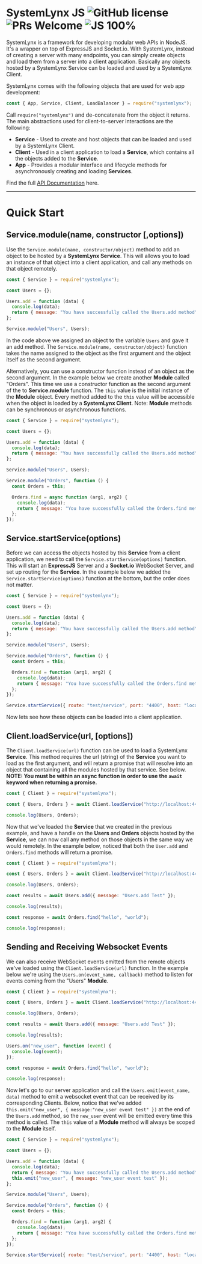 # SystemLynx JS ![GitHub license](https://img.shields.io/badge/license-MIT-blue.svg) ![PRs Welcome](https://img.shields.io/badge/PRs-welcome-blue.svg) ![JS 100%](https://img.shields.io/badge/JavaScript-100%25-green)

SystemLynx is a framework for developing modular web APIs in NodeJS. It's a wrapper on top of ExpressJS and Socket.io. With SystemLynx, instead of creating a server with many endpoints, you can simply create objects and load them from a server into a client application. Basically any objects hosted by a SystemLynx Service can be loaded and used by a SystemLynx Client.

SystemLynx comes with the following objects that are used for web app development:

```javascript
const { App, Service, Client, LoadBalancer } = require("systemlynx");
```

Call `require("systemlynx")` and de-concatenate from the object it returns. The main abstractions used for client-to-server interactions are the following:

- **Service** - Used to create and host objects that can be loaded and used by a SystemLynx Client.
- **Client** - Used in a client application to load a **Service**, which contains all the objects added to the **Service**.
- **App** - Provides a modular interface and lifecycle methods for asynchronously creating and loading **Services**.

Find the full [API Documentation](https://github.com/Odion100/SystemLynx/blob/master/API.md#tasksjs-api-documentation) here.

---

# Quick Start

## Service.module(name, constructor [,options])

Use the `Service.module(name, constructor/object)` method to add an object to be hosted by a **SystemLynx Service**. This will allows you to load an instance of that object into a client application, and call any methods on that object remotely.

```javascript
const { Service } = require("systemlynx");

const Users = {};

Users.add = function (data) {
  console.log(data);
  return { message: "You have successfully called the Users.add method" };
};

Service.module("Users", Users);
```

In the code above we assigned an object to the variable `Users` and gave it an add method. The `Service.module(name, constructor/object)` function takes the name assigned to the object as the first argument and the object itself as the second argument.

Alternatively, you can use a constructor function instead of an object as the second argument. In the example below we create another **Module** called "Orders". This time we use a constructor function as the second argument of the to **Service.module** function. The `this` value is the initial instance of the **Module** object. Every method added to the `this` value will be accessible when the object is loaded by a **SystemLynx Client**. Note: **Module** methods can be synchronous or asynchronous functions.

```javascript
const { Service } = require("systemlynx");

const Users = {};

Users.add = function (data) {
  console.log(data);
  return { message: "You have successfully called the Users.add method" };
};

Service.module("Users", Users);

Service.module("Orders", function () {
  const Orders = this;

  Orders.find = async function (arg1, arg2) {
    console.log(data);
    return { message: "You have successfully called the Orders.find method" };
  };
});
```

## Service.startService(options)

Before we can access the objects hosted by this **Service** from a client application, we need to call the `Service.startService(options)` function. This will start an **ExpressJS** Server and a **Socket.io** WebSocket Server, and set up routing for the **Service**. In the example below we added the `Service.startService(options)` function at the bottom, but the order does not matter.

```javascript
const { Service } = require("systemlynx");

const Users = {};

Users.add = function (data) {
  console.log(data);
  return { message: "You have successfully called the Users.add method" };
};

Service.module("Users", Users);

Service.module("Orders", function () {
  const Orders = this;

  Orders.find = function (arg1, arg2) {
    console.log(data);
    return { message: "You have successfully called the Orders.find method" };
  };
});

Service.startService({ route: "test/service", port: "4400", host: "localhost" });
```

Now lets see how these objects can be loaded into a client application.

## Client.loadService(url, [options])

The `Client.loadService(url)` function can be used to load a SystemLynx **Service**. This method requires the url (string) of the **Service** you want to load as the first argument, and will return a promise that will resolve into an object that containing all the modules hosted by that service. See below. **NOTE: You must be within an async function in order to use the `await` keyword when returning a promise.**

```javascript
const { Client } = require("systemlynx");

const { Users, Orders } = await Client.loadService("http://localhost:4400/test/service");

console.log(Users, Orders);
```

Now that we've loaded the **Service** that we created in the previous example, and have a handle on the **Users** and **Orders** objects hosted by the **Service**, we can now call any method on those objects in the same way we would remotely. In the example below, noticed that both the `User.add` and `Orders.find` methods will return a promise.

```javascript
const { Client } = require("systemlynx");

const { Users, Orders } = await Client.loadService("http://localhost:4400/test/service");

console.log(Users, Orders);

const results = await Users.add({ message: "Users.add Test" });

console.log(results);

const response = await Orders.find("hello", "world");

console.log(response);
```

## Sending and Receiving Websocket Events

We can also receive WebSocket events emitted from the remote objects we've loaded using the `Client.loadService(url)` function. In the example below we're using the `Users.on(event_name, callback)` method to listen for events coming from the "Users" **Module**.

```javascript
const { Client } = require("systemlynx");

const { Users, Orders } = await Client.loadService("http://localhost:4400/test/service");

console.log(Users, Orders);

const results = await Users.add({ message: "Users.add Test" });

console.log(results);

Users.on("new_user", function (event) {
  console.log(event);
});

const response = await Orders.find("hello", "world");

console.log(response);
```

Now let's go to our server application and call the `Users.emit(event_name, data)` method to emit a websocket event that can be received by its corresponding Clients. Below, notice that we've added `this.emit("new_user", { message:"new_user event test" })` at the end of the `Users.add` method, so the `new_user` event will be emitted every time this method is called. The `this` value of a **Module** method will always be scoped to the **Module** itself.

```javascript
const { Service } = require("systemlynx");

const Users = {};

Users.add = function (data) {
  console.log(data);
  return { message: "You have successfully called the Users.add method" };
  this.emit("new_user", { message: "new_user event test" });
};

Service.module("Users", Users);

Service.module("Orders", function () {
  const Orders = this;

  Orders.find = function (arg1, arg2) {
    console.log(data);
    return { message: "You have successfully called the Orders.find method" };
  };
});

Service.startService({ route: "test/service", port: "4400", host: "localhost" });
```
